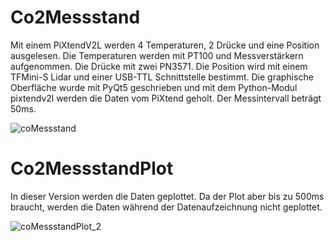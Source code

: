 # Co2Messstand
Mit einem PiXtendV2L werden 4 Temperaturen, 2 Drücke und eine Position ausgelesen.
Die Temperaturen werden mit PT100 und Messverstärkern aufgenommen. Die Drücke mit zwei PN3571.
Die Position wird mit einem TFMini-S Lidar und einer USB-TTL Schnittstelle bestimmt.
Die graphische Oberfläche wurde mit PyQt5 geschrieben und mit dem Python-Modul pixtendv2l werden die Daten vom PiXtend geholt.
Der Messintervall beträgt 50ms.

![coMessstand](https://user-images.githubusercontent.com/76759916/173206324-08c9684a-6e17-4d6a-8969-e8e1965ae27e.png)




# Co2MessstandPlot
In dieser Version werden die Daten geplottet. Da der Plot aber bis zu 500ms braucht, werden die Daten während der Datenaufzeichnung nicht geplottet.

![coMessstandPlot_2](https://user-images.githubusercontent.com/76759916/173206293-6ed0a210-844c-42b4-b547-dc1d914e2fc8.png)
